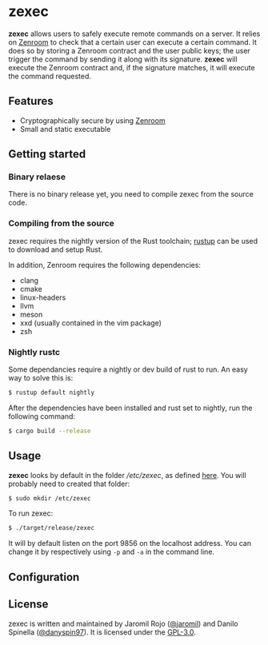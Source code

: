 # zexec

**zexec** allows users to safely execute remote commands on a server. It relies on [Zenroom] to
check that a certain user can execute a certain command. It does so by storing a Zenroom
contract and the user public keys; the user trigger the command by sending it along with
its signature. **zexec** will execute the Zenroom contract and, if the signature matches,
it will execute the command requested.

## Features

- Cryptographically secure by using [Zenroom]
- Small and static executable

## Getting started

### Binary relaese

There is no binary release yet, you need to compile zexec from the source code.

### Compiling from the source

zexec requires the nightly version of the Rust toolchain; [rustup] can be used to download and
setup Rust.

In addition, Zenroom requires the following dependencies:

- clang
- cmake
- linux-headers
- llvm
- meson
- xxd (usually contained in the vim package)
- zsh

### Nightly rustc 

Some dependancies require a nightly or dev build of rust to run. An easy way to solve this is:

```bash
$ rustup default nightly
```

After the dependencies have been installed and rust set to nightly, run the following command:

```bash
$ cargo build --release
```

## Usage

**zexec** looks by default in the folder */etc/zexec*, as defined [here](https://github.com/dyne/zexec/blob/main/src/main.rs#L33). You will probably need to created that folder:

```bash
$ sudo mkdir /etc/zexec
```

To run zexec:

```bash
$ ./target/release/zexec
```

It will by default listen on the port 9856 on the localhost address. You can change it by
respectively using `-p` and `-a` in the command line.

## Configuration

## License

zexec is written and maintained by Jaromil Rojo ([@jaromil]) and Danilo Spinella ([@danyspin97]).
It is licensed under the [GPL-3.0].

[Zenroom]: https://github.com/dyne/Zenroom
[rustup]: https://rustup.rs/
[@jaromil]: https://github.com/jaromil
[@danyspin97]: https://github.com/danyspin97
[GPL-3.0]: https://www.gnu.org/licenses/gpl-3.0.en.html
